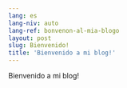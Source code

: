 ```yaml
---
lang: es
lang-niv: auto
lang-ref: bonvenon-al-mia-blogo
layout: post
slug: Bienvenido!
title: 'Bienvenido a mi blog!'
---
```


Bienvenido a mi blog!
